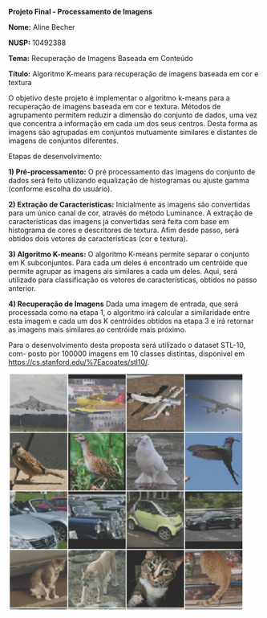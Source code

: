 **Projeto Final - Processamento de Imagens**

**Nome:** Aline Becher 


**NUSP:** 10492388

**Tema:** Recuperação de Imagens Baseada em Conteúdo

**Título:** Algoritmo K-means para recuperação de imagens baseada em cor e textura


O objetivo deste projeto é implementar o algoritmo k-means para a recuperação de imagens baseada em cor e textura. 
Métodos de agrupamento permitem reduzir a dimensão do conjunto de dados, uma vez que concentra a informação em cada um dos seus centros. Desta forma as imagens são agrupadas em conjuntos mutuamente similares e distantes de imagens de conjuntos diferentes.

Etapas de desenvolvimento: 

**1) Pré-processamento:** O pré processamento das imagens do conjunto de dados será feito utilizando equalização de histogramas ou ajuste gamma (conforme escolha do usuário).

**2) Extração de Características:** Inicialmente as imagens são convertidas para um único canal de cor, através do método Luminance. A extração de características das imagens já convertidas será feita com base em histograma de cores e descritores de textura. Afim desde passo, será obtidos dois vetores de características (cor e textura).

**3) Algoritmo K-means:** O algoritmo K-means permite separar o conjunto em K subconjuntos. Para cada um deles é encontrado um centróide que permite agrupar as imagens ais similares a cada um deles. Aqui, será utilizado para classificação os vetores de características, obtidos no passo anterior.

**4) Recuperação de Imagens** Dada uma imagem de entrada, que será processada como na etapa 1, o algoritmo irá calcular a similaridade entre esta imagem e cada um dos K centróides obtidos na etapa 3 e irá retornar as imagens mais similares ao centróide mais próximo.

Para o desenvolvimento desta proposta será utilizado o dataset STL-10, com-
posto por 100000 imagens em 10 classes distintas, disponivel em https://cs.stanford.edu/%7Eacoates/stl10/.

![](dataset.png)
